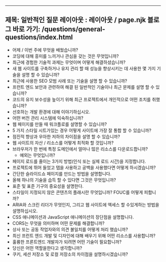 ***

## 제목: 일반적인 질문&#xA;레이아웃 : 레이아웃 / page.njk&#xA;블로그 바로 가기: /questions/general-questions/index.html

*   어제 / 이번 주에 무엇을 배웠습니까?
*   코딩에 대해 흥미를 느끼거나 관심을 갖는 것은 무엇입니까?
*   최근에 경험한 기술적 과제는 무엇이며 어떻게 해결하셨습니까?
*   새 웹 사이트를 구축하거나 유지 관리 할 때 성능을 향상시키는 데 사용한 몇 가지 기술을 설명 할 수 있습니까?
*   최근에 사용한 SEO 모범 사례 또는 기술을 설명 할 수 있습니까?
*   프런트 엔드 보안과 관련하여 해결 된 일반적인 기술이나 최근 문제를 설명 할 수 있습니까?
*   코드의 유지 보수성을 높이기 위해 최근 프로젝트에서 개인적으로 어떤 조치를 취했습니까?
*   선호하는 개발 환경에 대해 이야기하십시오.
*   어떤 버전 관리 시스템에 익숙하십니까?
*   웹 페이지를 만들 때 워크플로를 설명할 수 있습니까?
*   5 가지 스타일 시트가있는 경우 어떻게 사이트에 가장 잘 통합 할 수 있습니까?
*   점진적 향상과 우아한 저하의 차이점을 설명 할 수 있습니까?
*   웹 사이트의 자산 / 리소스를 어떻게 최적화 할 것입니까?
*   브라우저가 한 번에 특정 도메인에서 얼마나 많은 리소스를 다운로드합니까?
    *   예외는 무엇입니까?
*   페이지 로드를 줄이는 3가지 방법(인식 또는 실제 로드 시간)을 지정합니다.
*   프로젝트에 뛰어 들었고 탭을 사용하고 공백을 사용했다면 어떻게 하시겠습니까?
*   간단한 슬라이드쇼 페이지를 만드는 방법을 설명합니다.
*   올해 하나의 기술을 습득 할 수 있다면 그것은 무엇입니까?
*   표준 및 표준 기구의 중요성을 설명한다.
*   스타일이 지정되지 않은 콘텐츠의 플래시란 무엇입니까? FOUC를 어떻게 피합니까?
*   ARIA와 스크린 리더가 무엇인지, 그리고 웹 사이트에 액세스 할 수있게하는 방법을 설명하십시오.
*   CSS 애니메이션과 JavaScript 애니메이션의 장단점을 설명합니다.
*   CORS는 무엇을 의미하며 어떤 문제를 해결합니까?
*   상사 또는 공동 작업자와의 의견 불일치를 어떻게 처리 했습니까?
*   최신 프런트 엔드 개발 및 디자인에 대해 배우기 위해 어떤 리소스를 사용합니까?
*   훌륭한 프론트엔드 개발자가 되려면 어떤 기술이 필요합니까?
*   당신은 어떤 역할을한다고 생각합니까?
*   쿠키, 세션 저장소 및 로컬 저장소의 차이점을 설명하시겠습니까?
